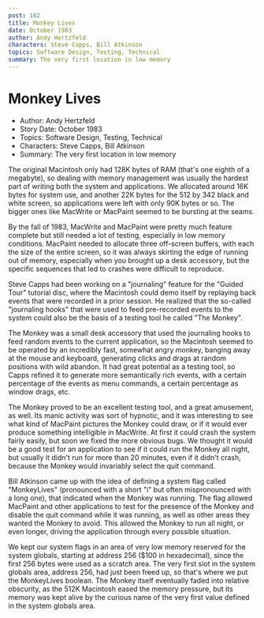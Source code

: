 ```yaml
---
post: 182
title: Monkey Lives
date: October 1983
author: Andy Hertzfeld
characters: Steve Capps, Bill Atkinson
topics: Software Design, Testing, Technical
summary: The very first location in low memory
---
```


# Monkey Lives
* Author: Andy Hertzfeld
* Story Date: October 1983
* Topics: Software Design, Testing, Technical
* Characters: Steve Capps, Bill Atkinson
* Summary: The very first location in low memory

The original Macintosh only had 128K bytes of RAM (that's one eighth of a megabyte), so dealing with memory management was usually the hardest part of writing both the system and applications.  We allocated around 16K bytes for system use, and another 22K bytes for the 512 by 342 black and white screen, so applications were left with only 90K bytes or so. The bigger ones like MacWrite or MacPaint seemed to be bursting at the seams.

By the fall of 1983, MacWrite and MacPaint were pretty much feature complete but still needed a lot of testing, especially in low memory conditions.  MacPaint needed to allocate three off-screen buffers, with each the size of the entire screen, so it was always skirting the edge of running out of memory, especially when you brought up a desk accessory, but the specific sequences that led to crashes were difficult to reproduce.

Steve Capps had been working on a "journaling" feature for the "Guided Tour" tutorial disc, where the Macintosh could demo itself by replaying back events that were recorded in a prior session.  He realized that the so-called "journaling hooks" that were used to feed pre-recorded events to the system could also be the basis of a testing tool he called "The Monkey".

The Monkey was a small desk accessory that used the journaling hooks to feed random events to the current application, so the Macintosh seemed to be operated by an incredibly fast, somewhat angry monkey, banging away at the mouse and keyboard, generating clicks and drags at random positions with wild abandon.  It had great potential as a testing tool, so Capps refined it to generate more semantically rich events, with a certain percentage of the events as menu commands, a certain percentage as window drags, etc.

The Monkey proved to be an excellent testing tool, and a great amusement, as well. Its manic activity was sort of hypnotic, and it was interesting to see what kind of MacPaint pictures the Monkey could draw, or if it would ever produce something intelligible in MacWrite.  At first it could crash the system fairly easily, but soon we fixed the more obvious bugs.  We thought it would be a good test for an application to see if it could run the Monkey all night, but usually it didn't run for more than 20 minutes, even if it didn't crash, because the Monkey would invariably select the quit command.

Bill Atkinson came up with the idea of defining a system flag called "MonkeyLives" (pronounced with a short "i" but often mispronounced with a long one), that indicated when the Monkey was running. The flag allowed MacPaint and other applications to test for the presence of the Monkey and disable the quit command while it was running, as well as other areas they wanted the Monkey to avoid.  This allowed the Monkey to run all night, or even longer, driving the application through every possible situation.

We kept our system flags in an area of very low memory reserved for the system globals, starting at address 256 ($100 in hexadecimal), since the first 256 bytes were used as a scratch area.  The very first slot in the system globals area, address 256, had just been freed up, so that's where we put the MonkeyLives boolean.  The Monkey itself eventually faded into relative obscurity, as the 512K Macintosh eased the memory pressure, but its memory was kept alive by the curious name of the very first value defined in the system globals area.